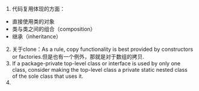 1. 代码复用体现的方面：
- 直接使用类的对象
- 类与类之间的组合（composition）
- 继承（inheritance）
2. 关于clone：As  a rule, copy functionality is best provided by constructors or factories.但是也有一个例外，那就是对于数组的拷贝.
3. If a package-private top-level class or interface is used by only one class, consider making the top-level class a private static nested class of the sole class that uses it.
4. 
<!--stackedit_data:
eyJoaXN0b3J5IjpbLTY4MjM3NTgzNCwtOTk1ODg4MjYxLDc4OD
UxMjc1NV19
-->